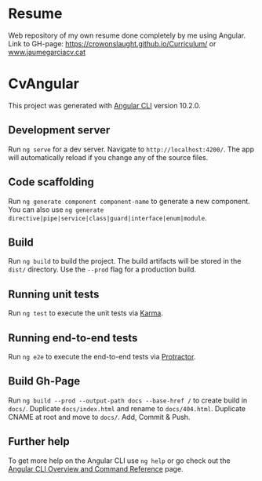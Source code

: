 # Resume

Web repository of my own resume done completely by me using Angular.
Link to GH-page: https://crowonslaught.github.io/Curriculum/ or www.jaumegarciacv.cat

# CvAngular

This project was generated with [Angular CLI](https://github.com/angular/angular-cli) version 10.2.0.

## Development server

Run `ng serve` for a dev server. Navigate to `http://localhost:4200/`. The app will automatically reload if you change any of the source files.

## Code scaffolding

Run `ng generate component component-name` to generate a new component. You can also use `ng generate directive|pipe|service|class|guard|interface|enum|module`.

## Build

Run `ng build` to build the project. The build artifacts will be stored in the `dist/` directory. Use the `--prod` flag for a production build.

## Running unit tests

Run `ng test` to execute the unit tests via [Karma](https://karma-runner.github.io).

## Running end-to-end tests

Run `ng e2e` to execute the end-to-end tests via [Protractor](http://www.protractortest.org/).

## Build Gh-Page

Run `ng build --prod --output-path docs --base-href /` to create build in `docs/`.
Duplicate `docs/index.html` and rename to `docs/404.html`.
Duplicate CNAME at root and move to `docs/`. 
Add, Commit & Push.

## Further help

To get more help on the Angular CLI use `ng help` or go check out the [Angular CLI Overview and Command Reference](https://angular.io/cli) page.

